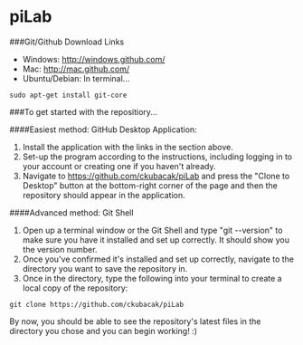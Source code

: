 piLab
=====

###Git/Github Download Links
* Windows: http://windows.github.com/
* Mac: http://mac.github.com/
* Ubuntu/Debian: 
	In terminal...
```
sudo apt-get install git-core
```

###To get started with the repositiory...

####Easiest method: GitHub Desktop Application:
1. Install the application with the links in the section above.
2. Set-up the program according to the instructions, including logging in to your account or creating one if you haven't already.
3. Navigate to https://github.com/ckubacak/piLab and press the "Clone to Desktop" button at the bottom-right corner of the page and then the repository should appear in the application.

####Advanced method: Git Shell
1. Open up a terminal window or the Git Shell and type "git --version" to make sure you have it installed and set up correctly. It should show you the version number.
2. Once you've confirmed it's installed and set up correctly, navigate to the directory you want to save the repository in.
3. Once in the directory, type the following into your terminal to create a local copy of the repository:
```
git clone https://github.com/ckubacak/piLab
```
By now, you should be able to see the repository's latest files in the directory you chose and you can begin working! :)
